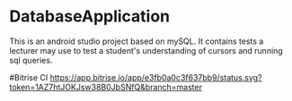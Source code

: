 # DatabaseApplication
This is an android studio project based on mySQL. It contains tests a lecturer may use to test a student's understanding of cursors and running sql queries.


#Bitrise CI
https://app.bitrise.io/app/e3fb0a0c3f637bb9/status.svg?token=1AZ7htJOKJsw38B0JbSNfQ&branch=master
